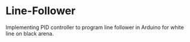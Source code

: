 # Line-Follower
Implementing PID controller to program line follower in Arduino for white line on black arena.
